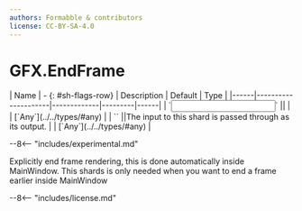 ```yaml
---
authors: Formabble & contributors
license: CC-BY-SA-4.0
---
```



# GFX.EndFrame

<div class="sh-parameters" markdown="1">
| Name | - {: #sh-flags-row} | Description | Default | Type |
|------|---------------------|-------------|---------|------|
| `<input>` || | | [`Any`](../../types/#any) |
| `<output>` ||The input to this shard is passed through as its output. | | [`Any`](../../types/#any) |

</div>

--8<-- "includes/experimental.md"

Explicitly end frame rendering, this is done automatically inside MainWindow. This shards is only needed when you want to end a frame earlier inside MainWindow

--8<-- "includes/license.md"

